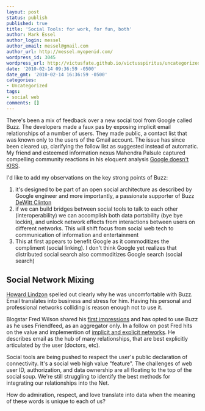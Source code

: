 ```yaml
---
layout: post
status: publish
published: true
title: 'Social Tools: for work, for fun, both'
author: Mark Essel
author_login: messel
author_email: messel@gmail.com
author_url: http://messel.myopenid.com/
wordpress_id: 3045
wordpress_url: http://victusfate.github.io/victusspiritus/uncategorized/2010/02/14/social-tools-for-work-for-fun-both/
date: '2010-02-14 09:36:59 -0500'
date_gmt: '2010-02-14 16:36:59 -0500'
categories:
- Uncategorized
tags:
- social web
comments: []
---
```

<p>There's been a mix of feedback over a new social tool from Google called Buzz. The developers made a faux pas by exposing implicit email relationships of a number of users. They made public, a contact list that was known only to the users of the Gmail account. The issue has since been cleared up, clarifying the follow list as suggested instead of automatic. My friend and esteemed information nexus Mahendra Palsule captured compelling community reactions in his eloquent analysis <a href="http://www.skepticgeek.com/socialweb/google-buzz-doesnt-kiss/">Google doesn't KISS</a>. </p>
<p>I'd like to add my observations on the key strong points of Buzz:</p>
<ol>
<li>it's designed to be part of an open social architecture as described by Google engineer and more importantly, a passionate supporter of Buzz <a href="https://m.google.com/app/buzz#~buzz:view=person&pid=-2531331810074955571">DeWitt Clinton</a></li>
<li>if we can build bridges between social tools to talk to each other (interoperability) we can accomplish both data portability (bye bye lockin), and unlock network effects from interactions between users on different networks. This will shift focus from social web tech to communication of information and entertainment</li>
<li>This at first appears to benefit Google as it commoditizes the compliment (social linking). I don't think Google yet realizes that distributed social search also commoditizes Google search (social search)</li>
</ol>
<h2>Social Network Mixing</h2>
<p><a HREF="http://howardlindzon.com/my-buzz-on-google-buzz/">Howard Lindzon</a> spelled out clearly why he was uncomfortable with Buzz. Email translates into business and stress for him. Having his personal and professional networks colliding is reason enough not to use it. </p>
<p>Blogstar Fred Wilson shared his <a href="http://www.avc.com/a_vc/2010/02/thoughts-on-buzz.html">first impressions</a> and has opted to use Buzz as he uses Friendfeed, as an aggregator only. In a follow on post Fred hits on the value and implemention of <a href="http://www.avc.com/a_vc/2010/02/explicit-vs-implicit-social-nets.html">implicit and explicit networks</a>. He describes email as the hub of many relationships, that are best explicitly articulated by the user (doctors, etc).</p>
<p>Social tools are being pushed to respect the user's public declaration of connectivity. It's a social web high value "feature". The challenges of web user ID, authorization, and data ownership are all floating to the top of the social soup. We're still struggling to identify the best methods for integrating our relationships into the Net. </p>
<p>How do admiration, respect, and love translate into data when the meaning of these words is unique to each of us?</p>
